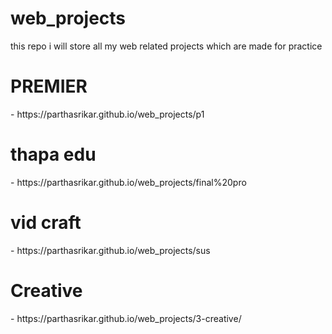 # web_projects
this repo i will store all my web related projects which are made for practice <br>
<h1>PREMIER</h1> - https://parthasrikar.github.io/web_projects/p1 <br/>
<h1>thapa edu</h1> - https://parthasrikar.github.io/web_projects/final%20pro <br/>
<h1>vid craft</h1> - https://parthasrikar.github.io/web_projects/sus <br/>
<h1>Creative</h1>  - https://parthasrikar.github.io/web_projects/3-creative/
